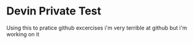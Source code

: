 # Devin Private Test
 Using this to pratice github excercises
i'm very terrible at github but i'm working on it
